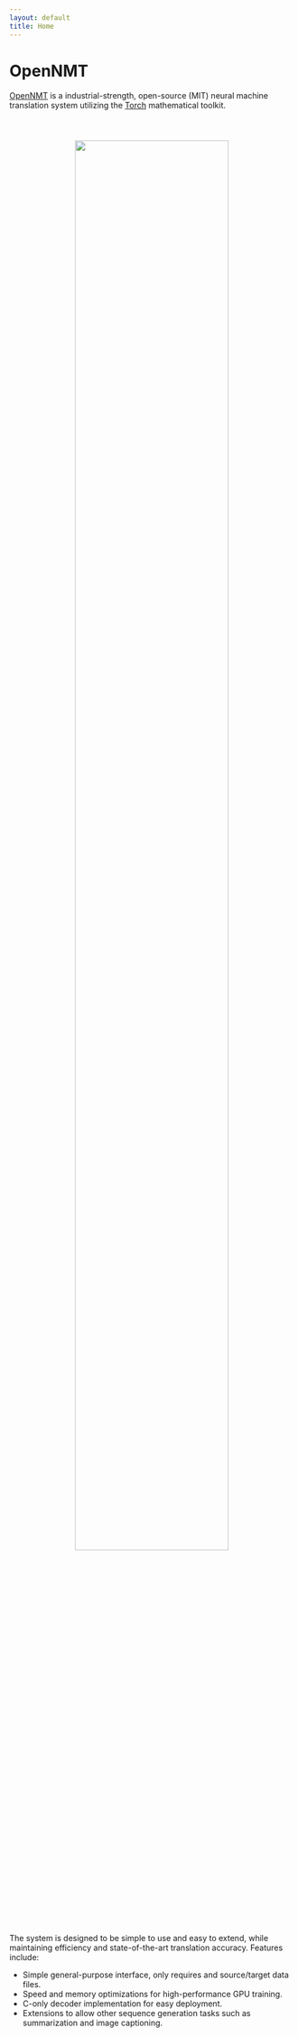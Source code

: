 ```yaml
---
layout: default
title: Home
---
```


# OpenNMT

<a href="https://opennmt.github.io/">OpenNMT</a> is a industrial-strength,
open-source (MIT) neural machine translation system utilizing the
[Torch](http://torch.ch) mathematical toolkit. 

<center style="padding: 40px"><img width="80%" src="http://opennmt.github.io/simple-attn.png" /></center>

The system is designed to be simple to use and easy to extend, while
maintaining efficiency and state-of-the-art translation
accuracy. Features include:

* Simple general-purpose interface, only requires and source/target data files.
* Speed and memory optimizations for high-performance GPU training.
* C-only decoder implementation for easy deployment.
* Extensions to allow other sequence generation tasks such as summarization and image captioning.



